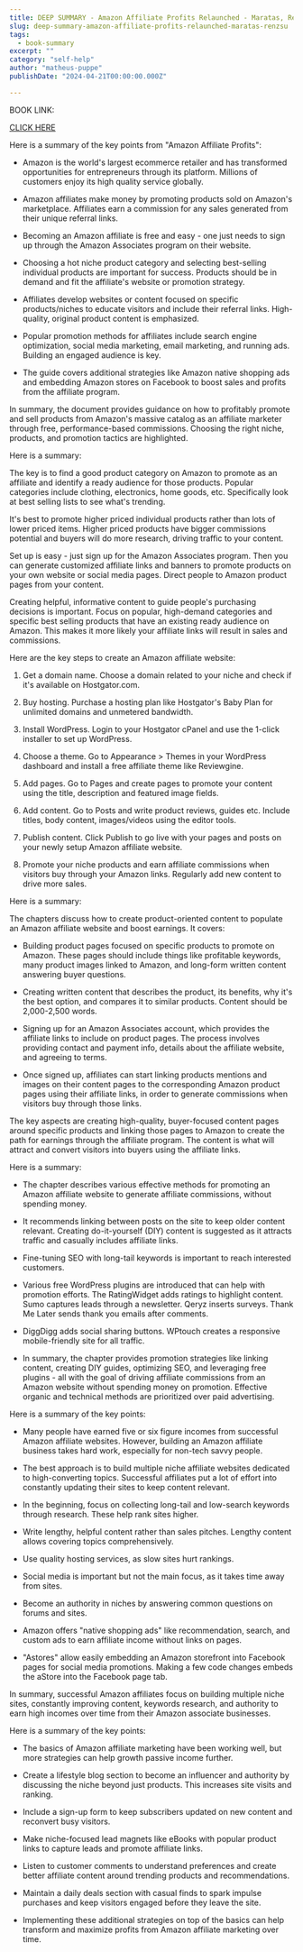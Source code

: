 ```yaml
---
title: DEEP SUMMARY - Amazon Affiliate Profits Relaunched - Maratas, Renzsu
slug: deep-summary-amazon-affiliate-profits-relaunched-maratas-renzsu
tags: 
  - book-summary
excerpt: ""
category: "self-help"
author: "matheus-puppe"
publishDate: "2024-04-21T00:00:00.000Z"

---
```


BOOK LINK:

[CLICK HERE](https://www.amazon.com/gp/search?ie=UTF8&tag=matheuspupp0a-20&linkCode=ur2&linkId=4410b525877ab397377c2b5e60711c1a&camp=1789&creative=9325&index=books&keywords=amazon-affiliate-profits-relaunched-maratas-renzsu)



 Here is a summary of the key points from "Amazon Affiliate Profits":

- Amazon is the world's largest ecommerce retailer and has transformed opportunities for entrepreneurs through its platform. Millions of customers enjoy its high quality service globally. 

- Amazon affiliates make money by promoting products sold on Amazon's marketplace. Affiliates earn a commission for any sales generated from their unique referral links. 

- Becoming an Amazon affiliate is free and easy - one just needs to sign up through the Amazon Associates program on their website. 

- Choosing a hot niche product category and selecting best-selling individual products are important for success. Products should be in demand and fit the affiliate's website or promotion strategy.

- Affiliates develop websites or content focused on specific products/niches to educate visitors and include their referral links. High-quality, original product content is emphasized.  

- Popular promotion methods for affiliates include search engine optimization, social media marketing, email marketing, and running ads. Building an engaged audience is key.

- The guide covers additional strategies like Amazon native shopping ads and embedding Amazon stores on Facebook to boost sales and profits from the affiliate program.

In summary, the document provides guidance on how to profitably promote and sell products from Amazon's massive catalog as an affiliate marketer through free, performance-based commissions. Choosing the right niche, products, and promotion tactics are highlighted.

 Here is a summary:

The key is to find a good product category on Amazon to promote as an affiliate and identify a ready audience for those products. Popular categories include clothing, electronics, home goods, etc. Specifically look at best selling lists to see what's trending. 

It's best to promote higher priced individual products rather than lots of lower priced items. Higher priced products have bigger commissions potential and buyers will do more research, driving traffic to your content. 

Set up is easy - just sign up for the Amazon Associates program. Then you can generate customized affiliate links and banners to promote products on your own website or social media pages. Direct people to Amazon product pages from your content.

Creating helpful, informative content to guide people's purchasing decisions is important. Focus on popular, high-demand categories and specific best selling products that have an existing ready audience on Amazon. This makes it more likely your affiliate links will result in sales and commissions.

 Here are the key steps to create an Amazon affiliate website:

1. Get a domain name. Choose a domain related to your niche and check if it's available on Hostgator.com. 

2. Buy hosting. Purchase a hosting plan like Hostgator's Baby Plan for unlimited domains and unmetered bandwidth.

3. Install WordPress. Login to your Hostgator cPanel and use the 1-click installer to set up WordPress. 

4. Choose a theme. Go to Appearance > Themes in your WordPress dashboard and install a free affiliate theme like Reviewgine. 

5. Add pages. Go to Pages and create pages to promote your content using the title, description and featured image fields. 

6. Add content. Go to Posts and write product reviews, guides etc. Include titles, body content, images/videos using the editor tools. 

7. Publish content. Click Publish to go live with your pages and posts on your newly setup Amazon affiliate website. 

8. Promote your niche products and earn affiliate commissions when visitors buy through your Amazon links. Regularly add new content to drive more sales.

 Here is a summary:

The chapters discuss how to create product-oriented content to populate an Amazon affiliate website and boost earnings. It covers:

- Building product pages focused on specific products to promote on Amazon. These pages should include things like profitable keywords, many product images linked to Amazon, and long-form written content answering buyer questions. 

- Creating written content that describes the product, its benefits, why it's the best option, and compares it to similar products. Content should be 2,000-2,500 words. 

- Signing up for an Amazon Associates account, which provides the affiliate links to include on product pages. The process involves providing contact and payment info, details about the affiliate website, and agreeing to terms.

- Once signed up, affiliates can start linking products mentions and images on their content pages to the corresponding Amazon product pages using their affiliate links, in order to generate commissions when visitors buy through those links. 

The key aspects are creating high-quality, buyer-focused content pages around specific products and linking those pages to Amazon to create the path for earnings through the affiliate program. The content is what will attract and convert visitors into buyers using the affiliate links.

 Here is a summary:

- The chapter describes various effective methods for promoting an Amazon affiliate website to generate affiliate commissions, without spending money. 

- It recommends linking between posts on the site to keep older content relevant. Creating do-it-yourself (DIY) content is suggested as it attracts traffic and casually includes affiliate links. 

- Fine-tuning SEO with long-tail keywords is important to reach interested customers. 

- Various free WordPress plugins are introduced that can help with promotion efforts. The RatingWidget adds ratings to highlight content. Sumo captures leads through a newsletter. Qeryz inserts surveys. Thank Me Later sends thank you emails after comments. 

- DiggDigg adds social sharing buttons. WPtouch creates a responsive mobile-friendly site for all traffic. 

- In summary, the chapter provides promotion strategies like linking content, creating DIY guides, optimizing SEO, and leveraging free plugins - all with the goal of driving affiliate commissions from an Amazon website without spending money on promotion. Effective organic and technical methods are prioritized over paid advertising.

 Here is a summary of the key points:

- Many people have earned five or six figure incomes from successful Amazon affiliate websites. However, building an Amazon affiliate business takes hard work, especially for non-tech savvy people. 

- The best approach is to build multiple niche affiliate websites dedicated to high-converting topics. Successful affiliates put a lot of effort into constantly updating their sites to keep content relevant.

- In the beginning, focus on collecting long-tail and low-search keywords through research. These help rank sites higher. 

- Write lengthy, helpful content rather than sales pitches. Lengthy content allows covering topics comprehensively. 

- Use quality hosting services, as slow sites hurt rankings. 

- Social media is important but not the main focus, as it takes time away from sites. 

- Become an authority in niches by answering common questions on forums and sites.

- Amazon offers "native shopping ads" like recommendation, search, and custom ads to earn affiliate income without links on pages. 

- "Astores" allow easily embedding an Amazon storefront into Facebook pages for social media promotions. Making a few code changes embeds the aStore into the Facebook page tab.

In summary, successful Amazon affiliates focus on building multiple niche sites, constantly improving content, keywords research, and authority to earn high incomes over time from their Amazon associate businesses.

 Here is a summary of the key points:

- The basics of Amazon affiliate marketing have been working well, but more strategies can help growth passive income further. 

- Create a lifestyle blog section to become an influencer and authority by discussing the niche beyond just products. This increases site visits and ranking. 

- Include a sign-up form to keep subscribers updated on new content and reconvert busy visitors. 

- Make niche-focused lead magnets like eBooks with popular product links to capture leads and promote affiliate links. 

- Listen to customer comments to understand preferences and create better affiliate content around trending products and recommendations. 

- Maintain a daily deals section with casual finds to spark impulse purchases and keep visitors engaged before they leave the site. 

- Implementing these additional strategies on top of the basics can help transform and maximize profits from Amazon affiliate marketing over time.